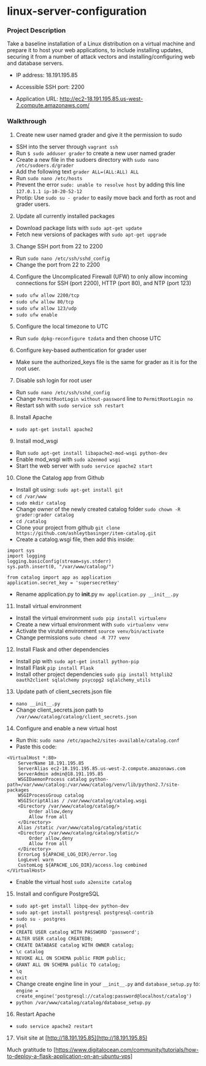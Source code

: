 # linux-server-configuration

### Project Description

Take a baseline installation of a Linux distribution on a virtual machine and prepare it to host your web applications, to include installing updates, securing it from a number of attack vectors and installing/configuring web and database servers.

- IP address: 18.191.195.85

- Accessible SSH port: 2200

- Application URL: http://ec2-18.191.195.85.us-west-2.compute.amazonaws.com/

### Walkthrough

1. Create new user named grader and give it the permission to sudo
  - SSH into the server through `vagrant ssh`
  - Run `$ sudo adduser grader` to create a new user named grader
  - Create a new file in the sudoers directory with `sudo nano /etc/sudoers.d/grader`
  - Add the following text `grader ALL=(ALL:ALL) ALL`
  - Run `sudo nano /etc/hosts`
  - Prevent the error `sudo: unable to resolve host` by adding this line `127.0.1.1 ip-10-20-52-12`
  - Protip: Use `sudo su - grader` to easily move back and forth as root and grader users. 
   
2. Update all currently installed packages
  - Download package lists with `sudo apt-get update`
  - Fetch new versions of packages with `sudo apt-get upgrade`

3. Change SSH port from 22 to 2200
  - Run `sudo nano /etc/ssh/sshd_config`
  - Change the port from 22 to 2200
  
4. Configure the Uncomplicated Firewall (UFW) to only allow incoming connections for SSH (port 2200), HTTP (port 80), and NTP (port 123)
  - `sudo ufw allow 2200/tcp`
  - `sudo ufw allow 80/tcp`
  - `sudo ufw allow 123/udp`
  - `sudo ufw enable`
  
5. Configure the local timezone to UTC
  - Run `sudo dpkg-reconfigure tzdata` and then choose UTC
 
6. Configure key-based authentication for grader user
  - Make sure the authorized_keys file is the same for grader as it is for the root user.  

7. Disable ssh login for root user
  - Run `sudo nano /etc/ssh/sshd_config`
  - Change `PermitRootLogin without-password` line to `PermitRootLogin no`
  - Restart ssh with `sudo service ssh restart`
 
8. Install Apache
  - `sudo apt-get install apache2`

9. Install mod_wsgi
  - Run `sudo apt-get install libapache2-mod-wsgi python-dev`
  - Enable mod_wsgi with `sudo a2enmod wsgi`
  - Start the web server with `sudo service apache2 start`

  
10. Clone the Catalog app from Github
  - Install git using: `sudo apt-get install git`
  - `cd /var/www`
  - `sudo mkdir catalog`
  - Change owner of the newly created catalog folder `sudo chown -R grader:grader catalog`
  - `cd /catalog`
  - Clone your project from github `git clone https://github.com/ashleytbasinger/item-catalog.git`
  - Create a catalog.wsgi file, then add this inside:
  ```
  import sys
  import logging
  logging.basicConfig(stream=sys.stderr)
  sys.path.insert(0, "/var/www/catalog/")
  
  from catalog import app as application
  application.secret_key = 'supersecretkey'
  ```
  - Rename application.py to __init__.py `mv application.py __init__.py`
  
11. Install virtual environment
  - Install the virtual environment `sudo pip install virtualenv`
  - Create a new virtual environment with `sudo virtualenv venv`
  - Activate the virutal environment `source venv/bin/activate`
  - Change permissions `sudo chmod -R 777 venv`

12. Install Flask and other dependencies
  - Install pip with `sudo apt-get install python-pip`
  - Install Flask `pip install Flask`
  - Install other project dependencies `sudo pip install httplib2 oauth2client sqlalchemy psycopg2 sqlalchemy_utils`

13. Update path of client_secrets.json file
  - `nano __init__.py`
  - Change client_secrets.json path to `/var/www/catalog/catalog/client_secrets.json`
  
14. Configure and enable a new virtual host
  - Run this: `sudo nano /etc/apache2/sites-available/catalog.conf`
  - Paste this code: 
  ```
  <VirtualHost *:80>
      ServerName 18.191.195.85
      ServerAlias ec2-18.191.195.85.us-west-2.compute.amazonaws.com
      ServerAdmin admin@18.191.195.85
      WSGIDaemonProcess catalog python-path=/var/www/catalog:/var/www/catalog/venv/lib/python2.7/site-packages
      WSGIProcessGroup catalog
      WSGIScriptAlias / /var/www/catalog/catalog.wsgi
      <Directory /var/www/catalog/catalog/>
          Order allow,deny
          Allow from all
      </Directory>
      Alias /static /var/www/catalog/catalog/static
      <Directory /var/www/catalog/catalog/static/>
          Order allow,deny
          Allow from all
      </Directory>
      ErrorLog ${APACHE_LOG_DIR}/error.log
      LogLevel warn
      CustomLog ${APACHE_LOG_DIR}/access.log combined
  </VirtualHost>
  ```
  - Enable the virtual host `sudo a2ensite catalog`

15. Install and configure PostgreSQL
  - `sudo apt-get install libpq-dev python-dev`
  - `sudo apt-get install postgresql postgresql-contrib`
  - `sudo su - postgres`
  - `psql`
  - `CREATE USER catalog WITH PASSWORD 'password';`
  - `ALTER USER catalog CREATEDB;`
  - `CREATE DATABASE catalog WITH OWNER catalog;`
  - `\c catalog`
  - `REVOKE ALL ON SCHEMA public FROM public;`
  - `GRANT ALL ON SCHEMA public TO catalog;`
  - `\q`
  - `exit`
  - Change create engine line in your `__init__.py` and `database_setup.py` to: 
  `engine = create_engine('postgresql://catalog:password@localhost/catalog')`
  - `python /var/www/catalog/catalog/database_setup.py`
  
16. Restart Apache 
  - `sudo service apache2 restart`
  
17. Visit site at [http://18.191.195.85](http://18.191.195.85)

Much gratitude to [https://www.digitalocean.com/community/tutorials/how-to-deploy-a-flask-application-on-an-ubuntu-vps]
